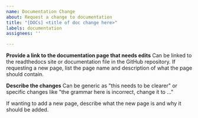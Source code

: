 ```yaml
---
name: Documentation Change
about: Request a change to documentation
title: "[DOCs] <title of doc change here>"
labels: documentation
assignees: ''

---
```


**Provide a link to the documentation page that needs edits**
Can be linked to the readthedocs site or documentation file in the GitHub repository. If requesting a new page, list the page name and description of what the page should contain.

**Describe the changes**
Can be generic as "this needs to be clearer" or specific changes like "the grammar here is incorrect, change it to ..."

If wanting to add a new page, describe what the new page is and why it should be added.

